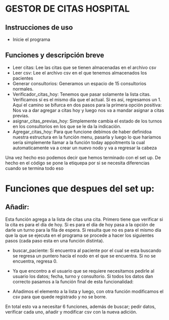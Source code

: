 # GESTOR DE CITAS HOSPITAL

## Instrucciones de uso

- Inicie el programa

## Funciones y descripción breve
- Leer citas: Lee las citas que se tienen almacenadas en el archivo csv
- Leer csv: Lee el archivo csv en el que tenemos almacenados los pacientes
- Generar consultorios: Generamos un espacio de 15 consultorios normales.
- Verificador_citas_hoy: Tenemos que pasar solamente la lista citas. Verificamos sí es el mismo día que el actual. Sí es así, regresamos un 1. Aquí el camino se bifurca en dos pasos para la primera opción positiva: Nos va a dar agregar a citas hoy y luego nos va a mandar asignar a citas previas. 
- asignar_citas_previas_hoy: Simplemente cambia el estado de los turnos en los consultorios en los que se le da la indicación.
- Agregar_citas_hoy: Para que funcione debímos de haber definidoa nuestra estructura en la función menu, pasarla y luego lo que haríamos sería simplemente llamar a la función today appoitments la cual automaticamente va a crear un nuevo nodo y va a regresar la cabeza


Una vez hecho eso podemos decir que hemos terminado con el set up. De hecho en el código se pone la etiquepa por si se necesita diferencias cuando se termina todo eso
    


# Funciones que despues del set up:

## Añadir:

Esta función agrega a la lista de citas una cita. Primero tiene que verificar si la cita es para el día de hoy. Si es para el día de hoy pasa a la opción de darle un turno para la fila de espera. Si resulta que no es para el mismo día que la que se ejecuta en el programa se procede a hacer los siguientes pasos (cada paso esta en una función distinta).

- buscar_paciente: Si encuentra al paciente por el cual se esta buscando se regresa un puntero hacía el nodo en el que se encuentra. Si no se encuentra, regresa 0.

- Ya que encontro a el usuario que se requiere necesitamos pedirle al usuario los datos; fecha, turno y consultorio. Si todos los datos dan correcto pasamos a la función final de esta funcionalidad:

- Añadimos el elemento a la lista y luego, con otra función modificamos el csv para que quede registrado y no se borre.

En total esto va a necesitar 6 funciones, además de buscar; pedir datos, verificar cada uno, añadir y modificar csv con la nueva adición.

